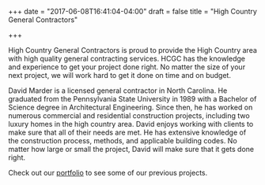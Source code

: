 +++
date = "2017-06-08T16:41:04-04:00"
draft = false
title = "High Country General Contractors"

+++

High Country General Contractors is proud to provide the High Country area with high quality general contracting services. HCGC has the knowledge and experience to get your project done right. No matter the size of your next project, we will work hard to get it done on time and on budget.

David Marder is a licensed general contractor in North Carolina. He graduated from the Pennsylvania State University in 1989 with a Bachelor of Science degree in Architectural Engineering. Since then, he has worked on numerous commercial and residential construction projects, including two luxury homes in the high country area. David enjoys working with clients to make sure that all of their needs are met. He has extensive knowledge of the construction process, methods, and applicable building codes. No matter how large or small the project, David will make sure that it gets done right.

Check out our [portfolio](/project) to see some of our previous projects.
